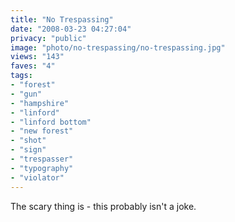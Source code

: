```yaml
---
title: "No Trespassing"
date: "2008-03-23 04:27:04"
privacy: "public"
image: "photo/no-trespassing/no-trespassing.jpg"
views: "143"
faves: "4"
tags:
- "forest"
- "gun"
- "hampshire"
- "linford"
- "linford bottom"
- "new forest"
- "shot"
- "sign"
- "trespasser"
- "typography"
- "violator"
---
```

The scary thing is - this probably isn't a joke.
